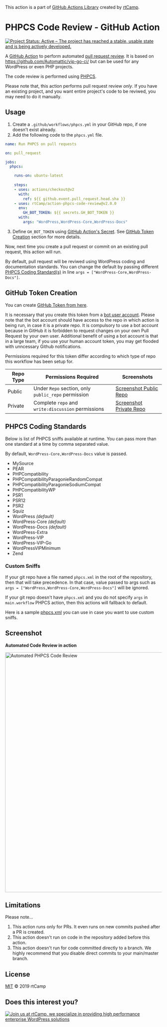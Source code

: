 This action is a part of [GitHub Actions Library](https://github.com/rtCamp/github-actions-library/) created by [rtCamp](https://github.com/rtCamp/).

# PHPCS Code Review - GitHub Action

[![Project Status: Active – The project has reached a stable, usable state and is being actively developed.](https://www.repostatus.org/badges/latest/active.svg)](https://www.repostatus.org/#active)


A [GitHub Action](https://github.com/features/actions) to perform automated [pull request review](https://help.github.com/en/articles/about-pull-request-reviews). It is based on https://github.com/Automattic/vip-go-ci/ but can be used for any WordPress or even PHP projects.

The code review is performed using [PHPCS](https://github.com/squizlabs/PHP_CodeSniffer).

Please note that, this action performs pull request review *only*. If you have an existing project, and you want entire project's code to be reviwed, you may need to do it manually.

## Usage

1. Create a `.github/workflows/phpcs.yml` in your GitHub repo, if one doesn't exist already.
2. Add the following code to the `phpcs.yml` file.

```yaml
name: Run PHPCS on pull requests

on: pull_request

jobs:
  phpcs:

    runs-on: ubuntu-latest
    
    steps:
    - uses: actions/checkout@v2
      with:
        ref: ${{ github.event.pull_request.head.sha }}
    - uses: rtCamp/action-phpcs-code-review@v2.0.0
      env:
        GH_BOT_TOKEN: ${{ secrets.GH_BOT_TOKEN }}
      with:
        args: "WordPress,WordPress-Core,WordPress-Docs"
```

3. Define `GH_BOT_TOKEN` using [GitHub Action's Secret](https://developer.github.com/actions/creating-workflows/storing-secrets). See [GitHub Token Creation](#github-token-creation) section for more details.

Now, next time you create a pull request or commit on an existing pull request, this action will run.

By default, pull request will be reviwed using WordPress coding and documentation standards. You can change the default by passing different [PHPCS Coding Standard(s)](#phpcs-coding-standards) in line `args = ["WordPress-Core,WordPress-Docs"]`.

## GitHub Token Creation

You can create [GitHub Token from here](https://github.com/settings/tokens).

It is necessary that you create this token from a [bot user account](https://stackoverflow.com/a/29177936/4108721). Please note that the bot account should have access to the repo in which action is being run, in case it is a private repo. It is compulsory to use a bot account because in GitHub it is forbidden to request changes on your own Pull Request by your own user.
Additional benefit of using a bot account is that in a large team, if you use your human account token, you may get flooded with unncessary Github notifications.

Permissions required for this token differ according to which type of repo this workflow has been setup for.

Repo Type | Permissions Required                                | Screenshots
----------|-----------------------------------------------------|-------------------------------------------------------------
Public    | Under `Repo` section, only `public_repo` permission | [Screenshot Public Repo](https://user-images.githubusercontent.com/4115/54978322-01926100-4fc6-11e9-8da5-1e088fa52b34.png)
Private   | Complete `repo` and `write:discussion` permissions  | [Screenshot Private Repo](https://user-images.githubusercontent.com/4115/54978180-86c94600-4fc5-11e9-846e-7d3fd1dfb7e0.png)

## PHPCS Coding Standards

Below is list of PHPCS sniffs available at runtime. You can pass more than one standard at a time by comma separated value.

By default, `WordPress-Core,WordPress-Docs` value is passed.

* MySource
* PEAR
* PHPCompatibility
* PHPCompatibilityParagonieRandomCompat
* PHPCompatibilityParagonieSodiumCompat
* PHPCompatibilityWP
* PSR1
* PSR12
* PSR2
* Squiz
* WordPress _(default)_
* WordPress-Core _(default)_
* WordPress-Docs _(default)_
* WordPress-Extra
* WordPress-VIP
* WordPress-VIP-Go
* WordPressVIPMinimum
* Zend

### Custom Sniffs

If your git repo have a file named `phpcs.xml` in the root of the repository, then that will take precedence. In that case, value passed to args such as `args = ["WordPress,WordPress-Core,WordPress-Docs"]` will be ignored.

If your git repo doesn't have `phpcs.xml` and you do not specify `args` in `main.workflow` PHPCS action, then this actions will fallback to default.

Here is a sample [phpcs.xml](https://github.com/rtCamp/github-actions-wordpress-skeleton/blob/master/phpcs.xml) you can use in case you want to use custom sniffs.

## Screenshot

**Automated Code Review in action**

<img width="770" alt="Automated PHPCS Code Review" src="https://user-images.githubusercontent.com/4115/55004924-20621900-5001-11e9-9363-fd6f9a99170e.png">


## Limitations

Please note...

1. This action runs only for PRs. It even runs on new commits pushed after a PR is created.
2. This action doesn't run on code in the repository added before this action.
3. This action doesn't run for code committed directly to a branch. We highly recommend that you disable direct commits to your main/master branch.

## License

[MIT](LICENSE) © 2019 rtCamp

## Does this interest you?

<a href="https://rtcamp.com/"><img src="https://rtcamp.com/wp-content/uploads/2019/04/github-banner@2x.png" alt="Join us at rtCamp, we specialize in providing high performance enterprise WordPress solutions"></a>
